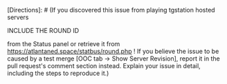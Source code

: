 [Directions]: # (If you discovered this issue from playing tgstation hosted servers


INCLUDE THE ROUND ID 


from the Status panel or retrieve it from https://atlantaned.space/statbus/round.php ! If you believe the issue to be caused by a test merge [OOC tab -> Show Server Revision], report it in the pull request's comment section instead. Explain your issue in detail, including the steps to reproduce it.)

[For Admins]: # (Oddities induced by var-edits and other admin tools are not necessarily bugs. Verify that your issues occur under regular circumstances before reporting them.)
